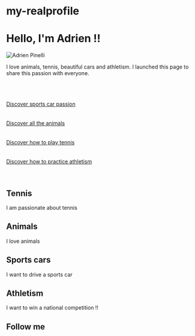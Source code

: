 # my-realprofile


<!DOCTYPE html>
<html> 
 <head>
	<title>Adrien Pinelli's profile</title>
	<meta name="description" content="This is the profile of Adrien">
	<meta charset="utf-8">
	<link rel="stylesheet" type="text/css" href="style.css">
	<script src="https://kit.fontawesome.com/4b1e3ac529.js" crossorigin="anonymous"></script>
 </head>
 <body>
   <div class="container">
 	<div class="card-white">
 	   <h1>Hello, I'm Adrien !!</h1>
       <img src="images/photo de profil.jpg" alt="Adrien Pinelli" class="img-circle">
       <p>I love animals, tennis, beautiful cars and athletism. I launched this page to share this passion with everyone.
       </p><br><br><br>
       <a href="https://www.automobile-sportive.com/"target="_blank" class="btn-black">Discover sports car passion</a><br><br><br>
       <a href="https://www.pinterest.fr/nicolesavary023/animaux-du-monde/"target="_blank" class="btn-black">Discover all the animals</a><br><br><br>
       <a href="https://www.commentjouer.fr/   comment-jouer-au-tennis/" target="_blank" class="btn-black"> Discover how to play tennis</a><br><br><br>
       <a href="https://www.kalenji.fr/conseils/debuter-lathletisme-comment-sequiper-tp_52695" target="_blank" class="btn-black">Discover how to practice athletism</a><br><br><br>
    </div>
    <div class="card-white">
       <h2>Tennis</h2>
       <p>I am passionate about tennis</p>
    </div>
    <div class="card-white">
       <h2>Animals</h2>
       <p>I love animals</p>
    </div>
    <div class="card-white"> 
       <h2>Sports cars</h2>
       <p>I want to drive a sports car</p>
    </div>
    <div class="card-white">
       <h2>Athletism</h2>
       <p>I want to win a national competition !!</p>
    </div>
    <div class="card-white">
       <h2>Follow me</h2>
        <ul class="list-inline">
		  <a href="https://www.facebook.com/adrien.pinelli.31/"  target="_blank" id="space">
		    <i class="fab fa-facebook"></i>
		  </a><br><br>
		  <a href="https://www.instagram.com/adri_03_15/?hl=fr"  target="_blank">
		    <i class="fab fa-instagram"></i>
		  </a>
        </ul>
    </div>
   </div>
 </body>
</html>
